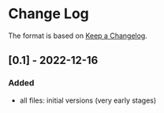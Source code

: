 # Change Log

The format is based on [Keep a Changelog](http://keepachangelog.com/).

## [0.1] - 2022-12-16
### Added
- all files: initial versions (very early stages)
